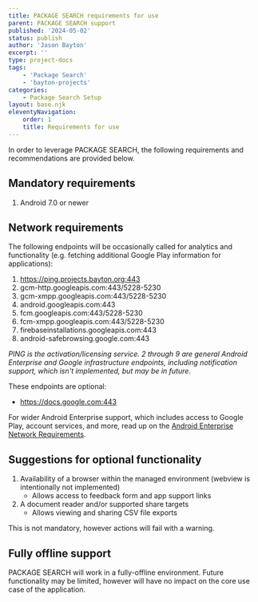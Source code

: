 ```yaml
---
title: PACKAGE SEARCH requirements for use
parent: PACKAGE SEARCH support
published: '2024-05-02'
status: publish
author: 'Jason Bayton'
excerpt: ''
type: project-docs
tags: 
    - 'Package Search'
    - 'bayton-projects'
categories: 
    - Package Search Setup
layout: base.njk
eleventyNavigation: 
    order: 1
    title: Requirements for use
---
```

In order to leverage PACKAGE SEARCH, the following requirements and recommendations are provided below.

## Mandatory requirements

1. Android 7.0 or newer

## Network requirements

The following endpoints will be occasionally called for analytics and functionality (e.g. fetching additional Google Play information for applications):

1. https://ping.projects.bayton.org:443
2. gcm-http.googleapis.com:443/5228-5230
3. gcm-xmpp.googleapis.com:443/5228-5230
4. android.googleapis.com:443
5. fcm.googleapis.com:443/5228-5230
6. fcm-xmpp.googleapis.com:443/5228-5230
7. firebaseinstallations.googleapis.com:443
8. android-safebrowsing.google.com:443

_PING is the activation/licensing service. 2 through 9 are general Android Enterprise and Google infrastructure endpoints, including notification support, which isn't implemented, but may be in future_.

These endpoints are optional: 

- https://docs.google.com:443

For wider Android Enterprise support, which includes access to Google Play, account services, and more, read up on the [Android Enterprise Network Requirements](https://support.google.com/work/android/answer/10513641?hl=en). 

## Suggestions for optional functionality 

1. Availability of a browser within the managed environment (webview is intentionally not implemented)
   - Allows access to feedback form and app support links
2. A document reader and/or supported share targets
   - Allows viewing and sharing CSV file exports 

This is not mandatory, however actions will fail with a warning.

## Fully offline support

PACKAGE SEARCH will work in a fully-offline environment. Future functionality may be limited, however will have no impact on the core use case of the application.